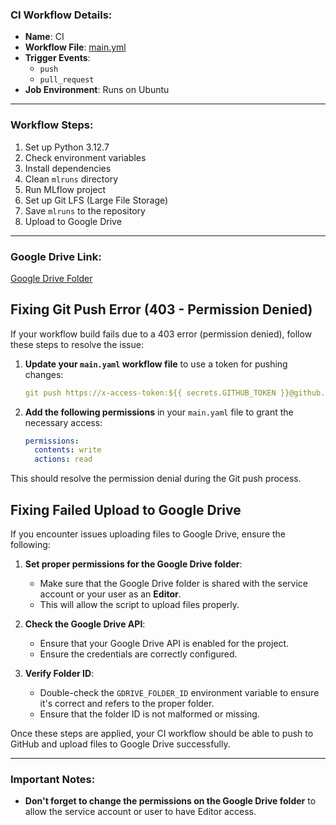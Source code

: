 ### CI Workflow Details:

- **Name**: CI
- **Workflow File**: [main.yml](https://github.com/Maoelan/mlflow-credit-scoring/blob/main/.github/workflows/main.yml)
- **Trigger Events**:
  - `push`
  - `pull_request`
- **Job Environment**: Runs on Ubuntu

---

### Workflow Steps:
1. Set up Python 3.12.7
2. Check environment variables
3. Install dependencies
4. Clean `mlruns` directory
5. Run MLflow project
6. Set up Git LFS (Large File Storage)
7. Save `mlruns` to the repository
8. Upload to Google Drive

---

### Google Drive Link:
[Google Drive Folder](https://drive.google.com/drive/folders/1WVe4u-XA6lj2oodR4_XX25wE0COsDxs4?usp=sharing)

## Fixing Git Push Error (403 - Permission Denied)

If your workflow build fails due to a 403 error (permission denied), follow these steps to resolve the issue:

1. **Update your `main.yaml` workflow file** to use a token for pushing changes:

    ```yaml
    git push https://x-access-token:${{ secrets.GITHUB_TOKEN }}@github.com/${{ github.repository }}.git HEAD:main
    ```

2. **Add the following permissions** in your `main.yaml` file to grant the necessary access:

    ```yaml
    permissions:
      contents: write
      actions: read
    ```

This should resolve the permission denial during the Git push process.

## Fixing Failed Upload to Google Drive

If you encounter issues uploading files to Google Drive, ensure the following:

1. **Set proper permissions for the Google Drive folder**:
   - Make sure that the Google Drive folder is shared with the service account or your user as an **Editor**.
   - This will allow the script to upload files properly.

2. **Check the Google Drive API**:
   - Ensure that your Google Drive API is enabled for the project.
   - Ensure the credentials are correctly configured.

3. **Verify Folder ID**:
   - Double-check the `GDRIVE_FOLDER_ID` environment variable to ensure it's correct and refers to the proper folder.
   - Ensure that the folder ID is not malformed or missing.

Once these steps are applied, your CI workflow should be able to push to GitHub and upload files to Google Drive successfully.

---

### Important Notes:
- **Don't forget to change the permissions on the Google Drive folder** to allow the service account or user to have Editor access.
